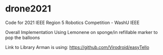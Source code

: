 # drone2021
Code for 2021 IEEE Region 5 Robotics Competition - WashU IEEE 

Overall Implementation
Using Lemonene on sponge/in refillable marker to pop the balloons

Link to Library Arman is using: https://github.com/Virodroid/easyTello



